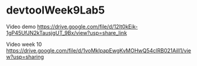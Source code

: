 # devtoolWeek9Lab5
Video demo
https://drive.google.com/file/d/12lt0kEik-1gP45UfJN2kTausjgUT_9Bx/view?usp=share_link




Video week 10
https://drive.google.com/file/d/1voMklpapEwgKvMOHwQ54clRB021Aill1/view?usp=sharing

